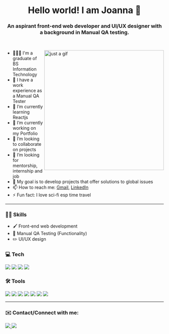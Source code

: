 <div align="center">
 <h1> Hello world! I am Joanna 👋 </h1>
 <h3> An aspirant front-end web developer and UI/UX designer with a background in Manual QA testing.  </h3>
</div>

</br>

<div>

 <img src="https://media.tenor.com/wilYo_7wGKYAAAAC/new-game-ahagon-umiko-programming.gif" alt="just a gif" width="380px" align="right"/>
 <ul align="left">
  <li > 🧑🏻‍💻 I'm a graduate of BS Information Technology </li>
  <li > 💼 I have a work experience as a Manual QA Tester</li>
  <li > 🌱 I’m currently learning Reactjs</li>
  <li > 🔭 I’m currently working on my Portfolio</li>
  <li > 🫶 I’m looking to collaborate on projects</li>
  <li > 🤝 I’m looking for mentorship, internship and job</li>
  <li > 🎯 My goal is to develop projects that offer solutions to global issues </li>
  <li > 📫 How to reach me: <a href= "mailto:rectojoanna20@gmail.com">Gmail</a>, <a href= "https://linkedin.com/in/joanna-recto/)">LinkedIn</a> </li>
  <li > ⚡ Fun fact: I love sci-fi esp time travel</li>
 </ul>

</div>
 




<hr> </hr>

<div>
 
### 💃🏻 Skills
- 🖌️ Front-end web development
- 🔎 Manual QA Testing (Functionality)
- ✏️ UI/UX design


### 💻 Tech
<div align="left">
<img src="https://img.shields.io/badge/HTML5-E34F26?style=for-the-badge&logo=html5&logoColor=white" />
<img src="https://img.shields.io/badge/CSS3-1572B6?style=for-the-badge&logo=css3&logoColor=white" />
<img src="https://img.shields.io/badge/JavaScript-323330?style=for-the-badge&logo=javascript&logoColor=F7DF1E"/>
<img src="https://img.shields.io/badge/React-20232A?style=for-the-badge&logo=react&logoColor=61DAFB" />

 ### 🛠️ Tools 
<img src="https://img.shields.io/badge/Visual_Studio_Code-0078D4?style=for-the-badge&logo=visual%20studio%20code&logoColor=white" />
<img src="https://img.shields.io/badge/GitHub-100000?style=for-the-badge&logo=github&logoColor=white" />
<img src="https://img.shields.io/badge/GIT-404040?style=for-the-badge&logo=git&logoColor=whit" />
<img src="https://img.shields.io/badge/Figma-F24E1E?style=for-the-badge&logo=figma&logoColor=white" />
<img src="https://img.shields.io/badge/Canva-%2300C4CC.svg?&style=for-the-badge&logo=Canva&logoColor=white" />
<img src="https://img.shields.io/badge/Jira-0052CC?style=for-the-badge&logo=Jira&logoColor=white" />
<img src="https://img.shields.io/badge/Notion-191919?style=for-the-badge&logo=notion&logoColor=white" />

</div>

<hr> </hr>

### ✉️ Contact/Connect with me:
<a href="https://linkedin.com/in/joanna-recto" rel="nofollow"> <img src="https://img.shields.io/badge/LinkedIn-0077B5?style=for-the-badge&logo=linkedin&logoColor=whitee" /> <a/>
<a href="mailto:rectojoanna20@gmail.com" target=”_blank” rel="nofollow"><img src="https://img.shields.io/badge/Gmail-D14836?style=for-the-badge&logo=gmail&logoColor=white" /> <a/>
